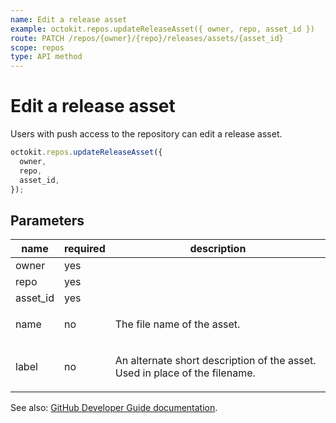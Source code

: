 ```yaml
---
name: Edit a release asset
example: octokit.repos.updateReleaseAsset({ owner, repo, asset_id })
route: PATCH /repos/{owner}/{repo}/releases/assets/{asset_id}
scope: repos
type: API method
---
```


# Edit a release asset

Users with push access to the repository can edit a release asset.

```js
octokit.repos.updateReleaseAsset({
  owner,
  repo,
  asset_id,
});
```

## Parameters

<table>
  <thead>
    <tr>
      <th>name</th>
      <th>required</th>
      <th>description</th>
    </tr>
  </thead>
  <tbody>
    <tr><td>owner</td><td>yes</td><td>

</td></tr>
<tr><td>repo</td><td>yes</td><td>

</td></tr>
<tr><td>asset_id</td><td>yes</td><td>

</td></tr>
<tr><td>name</td><td>no</td><td>

The file name of the asset.

</td></tr>
<tr><td>label</td><td>no</td><td>

An alternate short description of the asset. Used in place of the filename.

</td></tr>
  </tbody>
</table>

See also: [GitHub Developer Guide documentation](https://developer.github.com/v3/repos/releases/#edit-a-release-asset).
